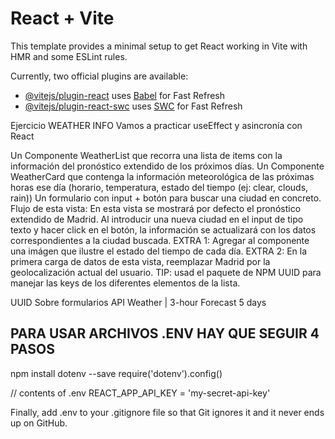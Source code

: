 # React + Vite

This template provides a minimal setup to get React working in Vite with HMR and some ESLint rules.

Currently, two official plugins are available:

- [@vitejs/plugin-react](https://github.com/vitejs/vite-plugin-react/blob/main/packages/plugin-react/README.md) uses [Babel](https://babeljs.io/) for Fast Refresh
- [@vitejs/plugin-react-swc](https://github.com/vitejs/vite-plugin-react-swc) uses [SWC](https://swc.rs/) for Fast Refresh


Ejercicio WEATHER INFO
Vamos a practicar useEffect y asincronía con React

Un Componente WeatherList que recorra una lista de items con la información del pronóstico extendido de los próximos días.
Un Componente WeatherCard que contenga la información meteorológica de las próximas horas ese día (horario, temperatura, estado del tiempo (ej: clear, clouds, rain))
Un formulario con input + botón para buscar una ciudad en concreto.
Flujo de esta vista:
En esta vista se mostrará por defecto el pronóstico extendido de Madrid. Al introducir una nueva ciudad en el input de tipo texto y hacer click en el botón, la información se actualizará con los datos correspondientes a la ciudad buscada.
EXTRA 1: Agregar al componente una imágen que ilustre el estado del tiempo de cada día.
EXTRA 2: En la primera carga de datos de esta vista, reemplazar Madrid por la geolocalización actual del usuario.
TIP: usad el paquete de NPM UUID para manejar las keys de los diferentes elementos de la lista.

UUID
Sobre formularios
API Weather | 3-hour Forecast 5 days


PARA USAR ARCHIVOS .ENV HAY QUE SEGUIR 4 PASOS
----------------------------------------------
npm install dotenv --save
require('dotenv').config()

// contents of .env
REACT_APP_API_KEY = 'my-secret-api-key'

Finally, add .env to your .gitignore file so that Git ignores it and it never ends up on GitHub.